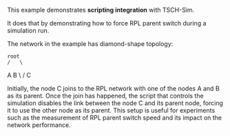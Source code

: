 This example demonstrates **scripting integration** with TSCH-Sim.

It does that by demonstrating how to force RPL parent switch during a simulation run.

The network in the example has diamond-shape topology:

    root
    /   \
   A     B
    \   /
      C

Initially, the node C joins to the RPL network with one of the nodes A and B as its parent.
Once the join has happened, the script that controls the simulation disables the link
between the node C and its parent node, forcing it to use the other node as its parent.
This setup is useful for experiments such as the measurement of RPL parent switch speed and
its impact on the network performance.
